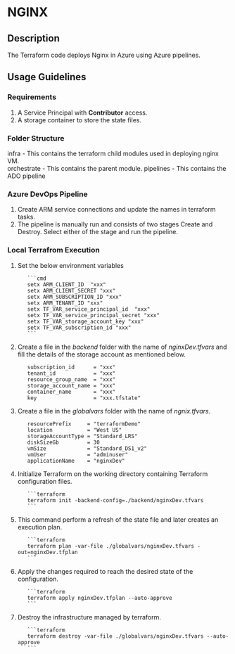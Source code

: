 # NGINX 
## Description
The Terraform code deploys Nginx in Azure using Azure pipelines.  

## Usage Guidelines

### Requirements
1) A Service Principal with **Contributor** access.  
2) A storage container to store the state files.

### Folder Structure
infra - This contains the terraform child modules used in deploying nginx VM.  
orchestrate - This contains the parent module. 
pipelines - This contains the ADO pipeline 

### Azure DevOps Pipeline

1) Create ARM service connections and update the names in terraform tasks.  
2) The pipeline is manually run and consists of two stages Create and Destroy. Select either of the stage and run the pipeline.  

### Local Terrafrom Execution  
1) Set the below environment variables  

          ```cmd
          setx ARM_CLIENT_ID  "xxx"  
          setx ARM_CLIENT_SECRET "xxx"  
          setx ARM_SUBSCRIPTION_ID "xxx"  
          setx ARM_TENANT_ID "xxx"  
          setx TF_VAR_service_principal_id  "xxx"   
          setx TF_VAR_service_principal_secret "xxx"  
          setx TF_VAR_storage_account_key "xxx"  
          setx TF_VAR_subscription_id "xxx"  
          ```
2) Create a file in the *backend* folder with the name of *nginxDev.tfvars* and fill the details of the storage account as mentioned below.  
          
          subscription_id      = "xxx"  
          tenant_id            = "xxx"  
          resource_group_name  = "xxx"  
          storage_account_name = "xxx"  
          container_name       = "xxx"  
          key                  = "xxx.tfstate"  

3) Create a file in the *globalvars* folder with the name of *ngnix.tfvars*.    

          resourcePrefix     = "terraformDemo"
          location           = "West US"
          storageAccountType = "Standard_LRS"
          diskSizeGb         = 30
          vmSize             = "Standard_DS1_v2"
          vmUser             = "adminuser"
          applicationName    = "nginxDev"

4) Initialize Terraform on the working directory containing Terraform configuration files. 

          ```terraform
          terraform init -backend-config=./backend/nginxDev.tfvars
          ```

5) This command perform a refresh of the state file and later creates an execution plan.  

          ```terraform
          terraform plan -var-file ./globalvars/nginxDev.tfvars -out=nginxDev.tfplan
          ```

6) Apply the changes required to reach the desired state of the configuration.  

          ```terraform
          terraform apply nginxDev.tfplan --auto-approve
          ```

7) Destroy the infrastructure managed by terraform.  

          ```terraform
          terraform destroy -var-file ./globalvars/nginxDev.tfvars --auto-approve
          ```
